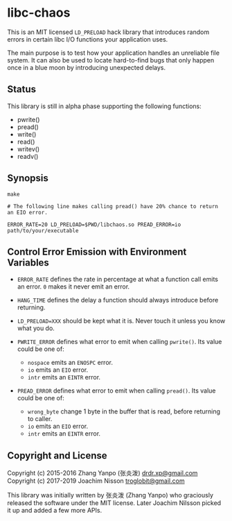 # libc-chaos

This is an MIT licensed `LD_PRELOAD` hack library that introduces random
errors in certain libc I/O functions your application uses.

The main purpose is to test how your application handles an unreliable
file system.  It can also be used to locate hard-to-find bugs that only
happen once in a blue moon by introducing unexpected delays.

## Status

This library is still in alpha phase supporting the following functions:

- pwrite()
- pread()
- write()
- read()
- writev()
- readv()

## Synopsis

```
make

# The following line makes calling pread() have 20% chance to return an EIO error.

ERROR_RATE=20 LD_PRELOAD=$PWD/libchaos.so PREAD_ERROR=io path/to/your/executable
```

## Control Error Emission with Environment Variables

-   `ERROR_RATE`
defines the rate in percentage at what a function call emits an error.
`0` makes it never emit an error.

-   `HANG_TIME`
defines the delay a function should always introduce before returning.

-   `LD_PRELOAD=XXX`
should be kept what it is. Never touch it unless you know what you do.

-   `PWRITE_ERROR`
defines what error to emit when calling `pwrite()`.
Its value could be one of:
    -   `nospace` emits an `ENOSPC` error.
    -   `io` emits an `EIO` error.
    -   `intr` emits an `EINTR` error.

-   `PREAD_ERROR`
defines what error to emit when calling `pread()`.
Its value could be one of:
    -   `wrong_byte` change 1 byte in the buffer that is read, before
        returning to caller.
    -   `io` emits an `EIO` error.
    -   `intr` emits an `EINTR` error.


## Copyright and License

Copyright (c) 2015-2016  Zhang Yanpo (张炎泼) <drdr.xp@gmail.com>  
Copyright (c) 2017-2019  Joachim Nisson <troglobit@gmail.com>

This library was initially written by 张炎泼 (Zhang Yanpo) who
graciously released the software under the MIT license.  Later
Joachim Nilsson picked it up and added a few more APIs.
